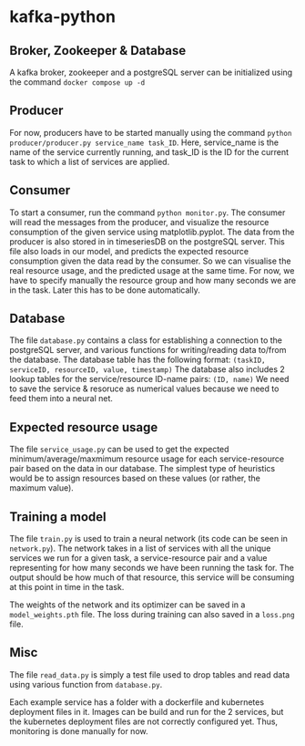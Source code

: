 # kafka-python

## Broker, Zookeeper & Database

A kafka broker, zookeeper and a postgreSQL server can be initialized using the command ``` docker compose up -d ```

## Producer

For now, producers have to be started manually using the command ``` python producer/producer.py service_name task_ID ```.
Here, service_name is the name of the service currently running, and task_ID is the ID for the current task to which a list of services are applied.

## Consumer

To start a consumer, run the command ``` python monitor.py ```. The consumer will read the messages from the producer, and visualize the resource consumption of the given service using matplotlib.pyplot. The data from the producer is also stored in in timeseriesDB on the postgreSQL server.
This file also loads in our model, and predicts the expected resource consumption given the data read by the consumer. So we can visualise the real resource usage, and the predicted usage at the same time.
For now, we have to specify manually the resource group and how many seconds we are in the task. Later this has to be done automatically. 

## Database

The file ``` database.py ``` contains a class for establishing a connection to the postgreSQL server, and various functions for writing/reading data to/from the database. 
The database table has the following format: ``` (taskID, serviceID, resourceID, value, timestamp) ```
The database also includes 2 lookup tables for the service/resource ID-name pairs: ``` (ID, name) ```
We need to save the service & resoruce as numerical values because we need to feed them into a neural net.

## Expected resource usage

The file ``` service_usage.py ``` can be used to get the expected minimum/average/maxmimum resource usage for each service-resource pair based on the data in our database. The simplest type of heuristics would be to assign resources based on these values (or rather, the maximum value).

## Training a model

The file ``` train.py ``` is used to train a neural network (its code can be seen in ``` network.py ```). The network takes in a list of services with all the unique services we run for a given task, a service-resource pair and a value representing for how many seconds we have been running the task for. The output should be how much of that resource, this service will be consuming at this point in time in the task.

The weights of the network and its optimizer can be saved in a ``` model_weights.pth ``` file. The loss during training can also saved in a ``` loss.png ``` file.

## Misc

The file ``` read_data.py ``` is simply a test file used to drop tables and read data using various function from ``` database.py ```.

Each example service has a folder with a dockerfile and kubernetes deployment files in it. Images can be build and run for the 2 services, but the kubernetes deployment files are not correctly configured yet. Thus, monitoring is done manually for now.